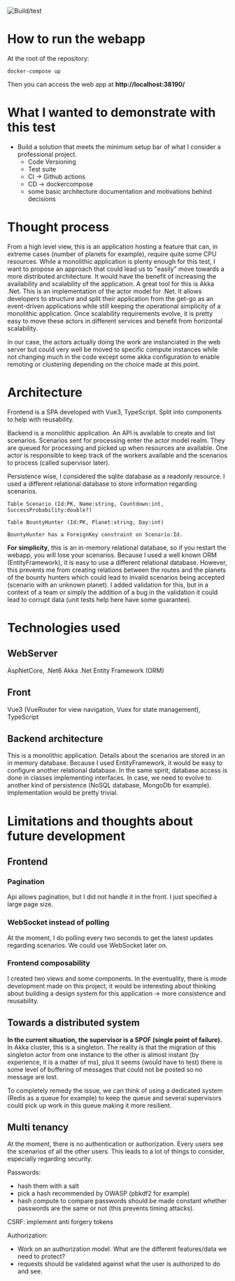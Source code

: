 ![Build/test](https://github.com/fabienDaou/dataiku/actions/workflows/dotnet.yml/badge.svg)

# How to run the webapp
At the root of the repository:
```
docker-compose up
```
Then you can access the web app at **http://localhost:38190/**

# What I wanted to demonstrate with this test
- Build a solution that meets the minimum setup bar of what I consider a professional project.
    - Code Versioning
    - Test suite
    - CI -> Github actions
    - CD -> dockercompose
    - some basic architecture documentation and motivations behind decisions

# Thought process
From a high level view, this is an application hosting a feature that can, in extreme cases (number of planets for example), require quite some CPU resources. While a monolithic application is plenty enough for this test, I want to propose an approach that could lead us to "easily" move towards a more distributed architecture. It would have the benefit of increasing the availability and scalability of the application.
A great tool for this is Akka .Net. This is an implementation of the actor model for .Net. It allows developers to structure and split their application from the get-go as an event-driven applications while still keeping the operational simplicity of a monolithic application. Once scalability requirements evolve, it is pretty easy to move these actors in different services and benefit from horizontal scalability.

In our case, the actors actually doing the work are instanciated in the web server but could very well be moved to specific compute instances while not changing much in the code except some akka configuration to enable remoting or clustering depending on the choice made at this point.

# Architecture
Frontend is a SPA developed with Vue3, TypeScript. Split into components to help with reusability.

Backend is a monolithic application. An API is available to create and list scenarios.
Scenarios sent for processing enter the actor model realm. They are queued for processing and picked up when resources are available. One actor is responsible to keep track of the workers available and the scenarios to process (called supervisor later).

Persistence wise, I considered the sqlite database as a readonly resource. I used a different relational database to store information regarding scenarios.

```
Table Scenario (Id:PK, Name:string, Countdown:int, SuccessProbability:double?)

Table BountyHunter (Id:PK, Planet:string, Day:int)

BountyHunter has a ForeignKey constraint on Scenario:Id.
```

**For simplicity**, this is an in-memory relational database, so if you restart the webapp, you will lose your scenarios. Because I used a well known ORM (EntityFramework), it is easy to use a different relational database. However, this prevents me from creating relations between the routes and the planets of the bounty hunters which could lead to invalid scenarios being accepted (scenario with an unknown planet). I added validation for this, but in a context of a team or simply the addition of a bug in the validation it could lead to corrupt data (unit tests help here have some guarantee).

# Technologies used
## WebServer
AspNetCore, .Net6
Akka .Net
Entity Framework (ORM)
## Front
Vue3 (VueRouter for view navigation, Vuex for state management), TypeScript

## Backend architecture
This is a monolithic application.
Details about the scenarios are stored in an in memory database.
Because I used EntityFramework, it would be easy to configure another relational database.
In the same spirit, database access is done in classes implementing interfaces. In case, we need to evolve to another kind of persistence (NoSQL database, MongoDb for example). Implementation would be pretty trivial.

# Limitations and thoughts about future development
## Frontend
### Pagination
Api allows pagination, but I did not handle it in the front. I just specified a large page size.
### WebSocket instead of polling
At the moment, I do polling every two seconds to get the latest updates regarding scenarios.
We could use WebSocket later on.
### Frontend composability
I created two views and some components. In the eventuality, there is mode development made on this project, it would be interesting about thinking about building a design system for this application -> more consistence and reusability.
## Towards a distributed system
**In the current situation, the supervisor is a SPOF (single point of failure).**
In Akka cluster, this is a singleton. The reality is that the migration of this singleton actor from one instance to the other is almost instant (by experience, it is a matter of ms), plus it seems (would have to test) there is some level of buffering of messages that could not be posted so no message are lost.

To completely remedy the issue, we can think of using a dedicated system (Redis as a queue for example) to keep the queue and several supervisors could pick up work in this queue making it more resilient.


## Multi tenancy
At the moment, there is no authentication or authorization. Every users see the scenarios of all the other users. This leads to a lot of things to consider, especially regarding security.

Passwords:
- hash them with a salt
- pick a hash recommended by OWASP (pbkdf2 for example)
- hash compute to compare passwords should be made constant whether passwords are the same or not (this prevents timing attacks).

CSRF: implement anti forgery tokens

Authorization:
- Work on an authorization model. What are the different features/data we need to protect?
- requests should be validated against what the user is authorized to do and see.